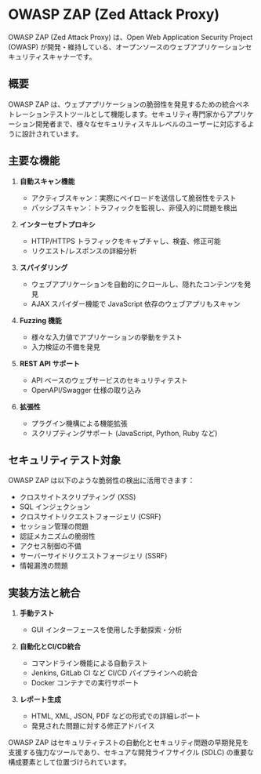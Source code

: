 # OWASP ZAP (Zed Attack Proxy)

OWASP ZAP (Zed Attack Proxy) は、Open Web Application Security Project (OWASP) が開発・維持している、オープンソースのウェブアプリケーションセキュリティスキャナーです。

## 概要

OWASP ZAP は、ウェブアプリケーションの脆弱性を発見するための統合ペネトレーションテストツールとして機能します。セキュリティ専門家からアプリケーション開発者まで、様々なセキュリティスキルレベルのユーザーに対応するように設計されています。

## 主要な機能

1. **自動スキャン機能**
    
    - アクティブスキャン：実際にペイロードを送信して脆弱性をテスト
    - パッシブスキャン：トラフィックを監視し、非侵入的に問題を検出
2. **インターセプトプロキシ**
    
    - HTTP/HTTPS トラフィックをキャプチャし、検査、修正可能
    - リクエスト/レスポンスの詳細分析
3. **スパイダリング**
    
    - ウェブアプリケーションを自動的にクロールし、隠れたコンテンツを発見
    - AJAX スパイダー機能で JavaScript 依存のウェブアプリもスキャン
4. **Fuzzing 機能**
    
    - 様々な入力値でアプリケーションの挙動をテスト
    - 入力検証の不備を発見
5. **REST API サポート**
    
    - API ベースのウェブサービスのセキュリティテスト
    - OpenAPI/Swagger 仕様の取り込み
6. **拡張性**
    
    - プラグイン機構による機能拡張
    - スクリプティングサポート (JavaScript, Python, Ruby など)

## セキュリティテスト対象

OWASP ZAP は以下のような脆弱性の検出に活用できます：

- クロスサイトスクリプティング (XSS)
- SQL インジェクション
- クロスサイトリクエストフォージェリ (CSRF)
- セッション管理の問題
- 認証メカニズムの脆弱性
- アクセス制御の不備
- サーバーサイドリクエストフォージェリ (SSRF)
- 情報漏洩の問題

## 実装方法と統合

1. **手動テスト**
    
    - GUI インターフェースを使用した手動探索・分析
2. **自動化とCI/CD統合**
    
    - コマンドライン機能による自動テスト
    - Jenkins, GitLab CI など CI/CD パイプラインへの統合
    - Docker コンテナでの実行サポート
3. **レポート生成**
    
    - HTML, XML, JSON, PDF などの形式での詳細レポート
    - 発見された問題に対する修正アドバイス

OWASP ZAP はセキュリティテストの自動化とセキュリティ問題の早期発見を支援する強力なツールであり、セキュアな開発ライフサイクル (SDLC) の重要な構成要素として位置づけられています。